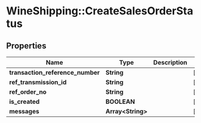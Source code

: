 # WineShipping::CreateSalesOrderStatus

## Properties
Name | Type | Description | Notes
------------ | ------------- | ------------- | -------------
**transaction_reference_number** | **String** |  | [optional] 
**ref_transmission_id** | **String** |  | [optional] 
**ref_order_no** | **String** |  | [optional] 
**is_created** | **BOOLEAN** |  | [optional] 
**messages** | **Array&lt;String&gt;** |  | [optional] 

